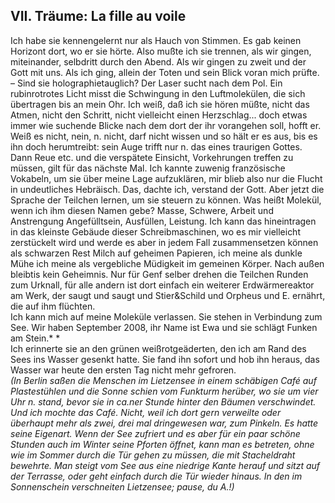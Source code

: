 ## VII. Träume: La fille au voile 
Ich habe sie kennengelernt nur als Hauch von Stimmen. Es gab keinen Horizont dort, wo er sie hörte. Also mußte ich sie trennen, als wir gingen, miteinander, selbdritt durch den Abend. Als wir gingen zu zweit und der Gott mit uns. Als ich ging, allein der Toten und sein Blick voran mich prüfte.    
– Sind sie holographietauglich? Der Laser sucht nach dem Pol. Ein rubinrotrotes Licht misst die Schwingung in den Luftmolekülen, die sich übertragen bis an mein Ohr. Ich weiß, daß ich sie hören müßte, nicht das Atmen, nicht den Schritt, nicht vielleicht einen Herzschlag... doch etwas immer wie suchende Blicke nach dem dort der ihr vorangehen soll, hofft er. Weiß es nicht, nein, n. nicht, darf nicht wissen und so hält er es aus, bis es ihn doch herumtreibt: sein Auge trifft nur n. das eines traurigen Gottes. Dann Reue etc. und die verspätete Einsicht, Vorkehrungen treffen zu müssen, gilt für das nächste Mal. Ich kannte zuwenig französische Vokabeln, um sie über meine Lage aufzuklären, mir blieb also nur die Flucht in undeutliches Hebräisch. Das, dachte ich, verstand der Gott. Aber jetzt die Sprache der Teilchen lernen, um sie steuern zu können. Was heißt Molekül, wenn ich ihm diesen Namen gebe? Masse, Schwere, Arbeit und Anstrengung Angefülltsein, Ausfüllen, Leistung. Ich kann das hineintragen in das kleinste Gebäude dieser Schreibmaschinen, wo es mir vielleicht zerstückelt wird und werde es aber in jedem Fall zusammensetzen können als schwarzen Rest Milch auf geheimen Papieren, ich meine als dunkle Mühe ich meine als vergebliche Müdigkeit im gemeinen Körper. Nach außen bleibtis kein Geheimnis. Nur für Genf selber drehen die Teilchen Runden zum Urknall, für alle andern ist dort einfach ein weiterer Erdwärmereaktor am Werk, der saugt und saugt und Stier&amp;Schild und Orpheus und E. ernährt, die auf ihm flüchten.   
Ich kann mich auf meine Moleküle verlassen. Sie stehen in Verbindung zum See. Wir haben September 2008, ihr Name ist Ewa und sie schlägt Funken am Stein.* *   
Ich erinnerte sie an den grünen weißrotgeäderten, den ich am Rand des Sees ins Wasser gesenkt hatte. Sie fand ihn sofort und hob ihn heraus, das Wasser war heute den ersten Tag nicht mehr gefroren.    
*(In Berlin saßen die Menschen im Lietzensee in einem schäbigen Café auf Plastestühlen und die Sonne schien vom Funkturm herüber, wo sie um vier Uhr *n.* stand, bevor sie in ca.ner Stunde hinter den Bäumen verschwindet. Und ich mochte das Café. Nicht, weil ich dort gern verweilte oder überhaupt mehr als zwei, drei mal dringewesen war, zum Pinkeln. Es hatte seine Eigenart. Wenn der See zufriert und es aber für ein paar schöne Stunden auch im Winter seine Pforten öffnet, kann man es betreten, ohne wie im Sommer durch die Tür gehen zu müssen, die mit Stacheldraht bewehrte. Man steigt vom See aus eine niedrige Kante herauf und sitzt auf der Terrasse, oder geht einfach durch die Tür wieder hinaus. In den im Sonnenschein verschneiten Lietzensee; pause, du A.!)*    
